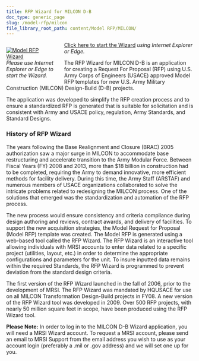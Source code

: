 ```yaml
---
title: RFP Wizard for MILCON D-B
doc_type: generic_page
slug: /model-rfp/milcon
file_library_root_path: content/Model RFP/MILCON/
---
```


<div>
  <div style="width: 128px; float: left; margin: 1em 2em 1em 0;">
    <a href="https://rfpwizard.mrsi.erdc.dren.mil/wizards/mbpw/Client/MTApp.application"><img src="/admin/images/uploads/mbp-wizard-256x256.png"/ alt="Model RFP Wizard"></a>
    <em>
    Please use Internet Explorer or Edge to start the Wizard.
    </em>
  </div>
</div>

[Click here to start the Wizard](https://rfpwizard.mrsi.erdc.dren.mil/wizards/mbpw/Client/MTApp.application) _using Internet Explorer or Edge._

The RFP Wizard for MILCON D-B is an application for creating a Request For Proposal (RFP) using U.S. Army Corps of Engineers (USACE) approved Model RFP templates for new U.S. Army Military Construction (MILCON) Design-Build (D-B) projects.

The application was developed to simplify the RFP creation process and to ensure a standardized RFP is generated that is suitable for solicitation and is consistent with Army and USACE policy, regulation, Army Standards, and Standard Designs.

### History of RFP Wizard

The years following the Base Realignment and Closure (BRAC) 2005 authorization saw a major surge in MILCON to accommodate base restructuring and accelerate transition to the Army Modular Force. Between Fiscal Years (FY) 2008 and 2013, more than \$18 billion in construction had to be completed, requiring the Army to demand innovative, more efficient methods for facility delivery. During this time, the Army Staff (ARSTAF) and numerous members of USACE organizations collaborated to solve the intricate problems related to redesigning the MILCON process. One of the solutions that emerged was the standardization and automation of the RFP process.

The new process would ensure consistency and criteria compliance during design authoring and reviews, contract awards, and delivery of facilities. To support the new acquisition strategies, the Model Request for Proposal (Model RFP) template was created. The Model RFP is generated using a web-based tool called the RFP Wizard. The RFP Wizard is an interactive tool allowing individuals with MRSI accounts to enter data related to a specific project (utilities, layout, etc.) in order to determine the appropriate configurations and parameters for the unit. To insure inputted data remains within the required Standards, the RFP Wizard is programmed to prevent deviation from the standard design criteria.

The first version of the RFP Wizard launched in the fall of 2006, prior to the development of MRSI. The RFP Wizard was mandated by HQUSACE for use on all MILCON Transformation Design-Build projects in FY08. A new version of the RFP Wizard tool was developed in 2009. Over 500 RFP projects, with nearly 50 million square feet in scope, have been produced using the RFP Wizard tool.

**Please Note:** In order to log in to the MILCON D-B Wizard application, you will need a MRSI Wizard account. To request a MRSI account, please send an email to MRSI Support from the email address you wish to use as your account login (preferably a .mil or .gov address) and we will set one up for you.
